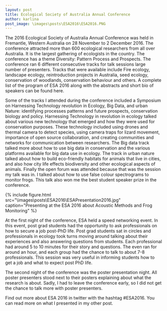 ```yaml
---
layout: post
title: Ecological Society of Australia Annual Conference
author: karlina
post_image: \images\posts\ESA2016\ESA2016.PNG
---
```

The 2016 Ecological Society of Australia Annual Conference was held in Fremantle, Western Australia on 28 November to 2 December 2016. The conference attracted more than 600 ecological researchers from all over Australia. It is the largest gathering of ecologists in the country. The conference has a theme Diversity: Pattern Process and Prospects. The conference ran 6 different consecutive tracks for talk sessions large number of presenters. Tracks that were available include Fire ecology, landscape ecology, reintroduction projects in Australia, seed ecology, conservation of woodlands, conservation behaviour and others. A complete list of the program of ESA 2016 along with the abstracts and short bio of speakers can be found here. 

Some of the tracks I attended during the conference included a Symposium on Harnessing Technology revolution in Ecology, Big Data, and urban Nature: identifying processes patterns and future prospects, conservation biology and policy. Harnessing Technology in revolution in ecology talked about various new technology that emerged and how they were used for conservation purposes. These technology included using drones and thermal camera to detect species, using camera traps for lizard movement, importance of open source collaboration, and creating communities and networks for communication between researchers. The Big data track talked more about how to use big data in conservation and the various platforms available for big data use in ecology. The track in urban nature talked about how to build eco-friendly habitats for animals that live in cities, and also how city life effects biodiversity and other ecological aspects of animals. Finally the open forum was attended because that was the session my talk was in. I talked about how to use false colour spectrograms to monitor frogs. This talk also won me the best student speaker prize in the conference. 

{% include figure.html src="\images\posts\ESA2016\ESAPresentation2016.jpg" caption="Presenting at the ESA 2016 about Acoustic Methods and Frog Monitoring" %}

At the first night of the conference, ESA held a speed networking event. In this event, post grad students had the opportunity to ask professionals on how to secure a job post-PhD life. Post grad students sat in circles and professionals in ecology took turns moving around talking about their experiences and also answering questions from students. Each professional had around 5 to 10 minutes for their story and questions. The even ran for around an hour, and each group had the chance to talk to about 7-8 professionals.  This session was very useful in informing students how to get a job and what to expect post PhD life. 

The second night of the conference was the poster presentation night. All poster presenters stood next to their posters explaining about what the research is about. Sadly, I had to leave the conference early, so I did not get the chance to talk more with poster presenters. 

Find out more about ESA 2016 in twitter with the hashtag #ESA2016. You can read more on what I presented in my other post.
